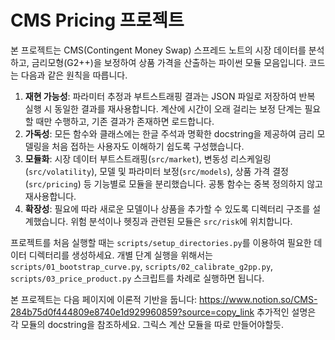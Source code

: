 # CMS Pricing 프로젝트

본 프로젝트는 CMS(Contingent Money Swap) 스프레드 노트의
시장 데이터를 분석하고, 금리모형(G2++)을 보정하여 상품 가격을 산출하는
파이썬 모듈 모음입니다. 코드는 다음과 같은 원칙을 따릅니다.

1. **재현 가능성**: 파라미터 추정과 부트스트래핑 결과는 JSON 파일로 저장하여
   반복 실행 시 동일한 결과를 재사용합니다. 계산에 시간이 오래 걸리는
   보정 단계는 필요할 때만 수행하고, 기존 결과가 존재하면 로드합니다.
2. **가독성**: 모든 함수와 클래스에는 한글 주석과 명확한 docstring을
   제공하여 금리 모델링을 처음 접하는 사용자도 이해하기 쉽도록 구성했습니다.
3. **모듈화**: 시장 데이터 부트스트래핑(`src/market`), 변동성 리스케일링
   (`src/volatility`), 모델 및 파라미터 보정(`src/models`), 상품 가격 결정
   (`src/pricing`) 등 기능별로 모듈을 분리했습니다. 공통 함수는 중복
   정의하지 않고 재사용합니다.
4. **확장성**: 필요에 따라 새로운 모델이나 상품을 추가할 수 있도록
   디렉터리 구조를 설계했습니다. 위험 분석이나 헷징과 관련된 모듈은
   `src/risk`에 위치합니다.

프로젝트를 처음 실행할 때는 `scripts/setup_directories.py`를 이용하여
필요한 데이터 디렉터리를 생성하세요. 개별 단계 실행을 위해서는
`scripts/01_bootstrap_curve.py`, `scripts/02_calibrate_g2pp.py`,
`scripts/03_price_product.py` 스크립트를 차례로 실행하면 됩니다.

본 프로젝트는 다음 페이지에 이론적 기반을 둡니다: https://www.notion.so/CMS-284b75d0f444809e8740e1d929960859?source=copy_link
추가적인 설명은 각 모듈의 docstring을 참조하세요.
그릭스 계산 모듈을 따로 만들어야할듯.